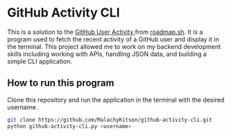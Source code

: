# GitHub Activity CLI
This is a solution to the [GitHub User Activity ](https://roadmap.sh/projects/github-user-activity) from [roadmap.sh](https://roadmap.sh). It is a program used to fetch the recent activity of a GitHub user and display it in the terminal. This project allowed me to work on my backend development skills including working with APIs, handling JSON data, and building a simple CLI application.

## How to run this program
Clone this repository and run the application in the terminal with the desired username.
```bash
git clone https://github.com/MalachyKitson/github-activity-cli.git
python github-activity-cli.py <username>
```
